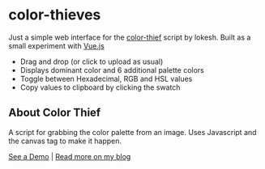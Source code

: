 # color-thieves

Just a simple web interface for the [color-thief](http://lokeshdhakar.com/projects/color-thief) script by lokesh. Built as a small experiment with [Vue.js](http://vuejs.org)

* Drag and drop (or click to upload as usual)
* Displays dominant color and 6 additional palette colors
* Toggle between Hexadecimal, RGB and HSL values
* Copy values to clipboard by clicking the swatch

## About Color Thief

A script for grabbing the color palette from an image. Uses Javascript and the canvas tag to make it happen.

[See a Demo](http://lokeshdhakar.com/projects/color-thief) | [Read more on my blog](http://lokeshdhakar.com/color-thief)